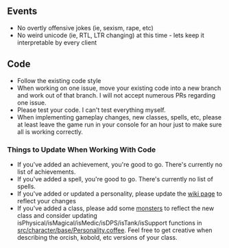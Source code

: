 ## Events
* No overtly offensive jokes (ie, sexism, rape, etc)
* No weird unicode (ie, RTL, LTR changing) at this time - lets keep it interpretable by every client

## Code
* Follow the existing code style
* When working on one issue, move your existing code into a new branch and work out of that branch. I will not accept numerous PRs regarding one issue.
* Please test your code. I can't test everything myself.
* When implementing gameplay changes, new classes, spells, etc, please at least leave the game run in your console for an hour just to make sure all is working correctly.

### Things to Update When Working With Code
* If you've added an achievement, you're good to go. There's currently no list of achievements.
* If you've added a spell, you're good to go. There's currently no list of spells.
* If you've added or updated a personality, please update the [wiki page](https://github.com/seiyria/IdleLands/wiki/Personalities) to reflect your changes
* If you've added a class, please add some [monsters](https://github.com/seiyria/IdleLands/blob/master/assets/data/monsters/monster.txt#L202) to reflect the new class and consider updating isPhysical/isMagical/isMedic/isDPS/isTank/isSupport functions in [src/character/base/Personality.coffee](https://github.com/seiyria/IdleLands/blob/master/src/character/base/Personality.coffee). Feel free to get creative when describing the orcish, kobold, etc versions of your class.
